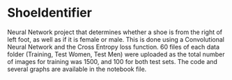 # ShoeIdentifier
Neural Network project that determines whether a shoe is from the right of left foot, as well as if it is female or male. This is done using a Convolutional Neural Network and the Cross Entropy loss function. 60 files of each data folder (Training, Test Women, Test Men) were uploaded as the total number of images for training was 1500, and 100 for both test sets. The code and several graphs are available in the notebook file.
